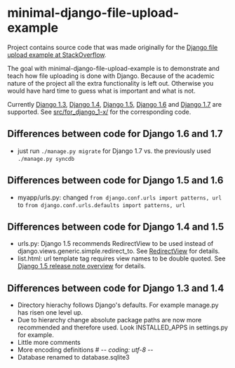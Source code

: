 minimal-django-file-upload-example
==================================

Project contains source code that was made originally for the [Django file upload example at StackOverflow](http://stackoverflow.com/questions/5871730/need-a-minimal-django-file-upload-example).

The goal with minimal-django-file-upload-example is to demonstrate and teach how file uploading is done with Django. Because of the academic nature of the project all the extra functionality is left out. Otherwise you would have hard time to guess what is important and what is not.

Currently [Django 1.3](https://docs.djangoproject.com/en/dev/releases/1.3/), [Django 1.4](https://docs.djangoproject.com/en/dev/releases/1.4/), [Django 1.5](https://docs.djangoproject.com/en/dev/releases/1.5/), [Django 1.6](https://docs.djangoproject.com/en/dev/releases/1.6/) and [Django 1.7](https://docs.djangoproject.com/en/dev/releases/1.7/) are supported. See [src/for_django_1-x/](https://github.com/doph/minimal-django-file-upload-example/tree/master/src) for the corresponding code.


Differences between code for Django 1.6 and 1.7
-----------------------------------------------
- just run `./manage.py migrate` for Django 1.7 vs. the previously used `./manage.py syncdb`


Differences between code for Django 1.5 and 1.6
-----------------------------------------------
- myapp/urls.py: changed `from django.conf.urls import patterns, url` to `from django.conf.urls.defaults import patterns, url`


Differences between code for Django 1.4 and 1.5
-----------------------------------------------
- urls.py: Django 1.5 recommends RedirectView to be used instead of django.views.generic.simple.redirect_to. See [RedirectView](https://docs.djangoproject.com/en/1.5/ref/class-based-views/base/#redirectview) for details.
- list.html: url template tag requires view names to be double quoted. See [Django 1.5 release note overview](https://docs.djangoproject.com/en/dev/releases/1.5/#overview) for details.


Differences between code for Django 1.3 and 1.4
-----------------------------------------------
- Directory hierachy follows Django's defaults. For example manage.py has risen one level up.
- Due to hierarchy change absolute package paths are now more recommended and therefore used. Look INSTALLED_APPS in settings.py for example.
- Little more comments
- More encoding definitions # -*- coding: utf-8 -*-
- Database renamed to database.sqlite3
